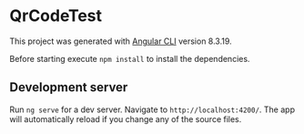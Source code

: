 # QrCodeTest

This project was generated with [Angular CLI](https://github.com/angular/angular-cli) version 8.3.19.

Before starting execute `npm install` to install the dependencies.

## Development server

Run `ng serve` for a dev server. Navigate to `http://localhost:4200/`. The app will automatically reload if you change any of the source files.
